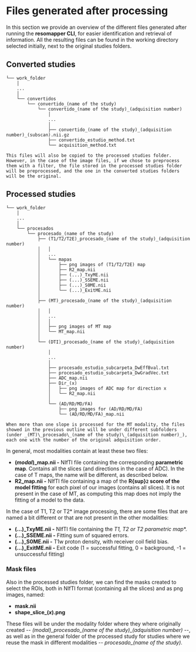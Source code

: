 # Files generated after processing

In this section we provide an overview of the different files generated after running the **resomapper CLI**, for easier identification and retrieval of information. All the resulting files can be found in the working directory selected initially, next to the original studies folders.

## Converted studies

```
└── work_folder
    │
    ...
    │
    └── convertidos
        └── convertido_(name of the study)
            └── convertido_(name of the study)_(adquisition number)
                │
                ...
                │
                ├── convertido_(name of the study)_(adquisition number)_(subscan).nii.gz 
                ├── convertido_estudio_method.txt
                └── acquisition_method.txt
```

```{note}
This files will also be copied to the processed studies folder. However, in the case of the image files, if we chose to preprocess them with a filter, the file stored in the processed studies folder will be preprocessed, and the one in the converted studies folders will be the original.
```

## Processed studies

```
└── work_folder 
    │
    ...
    │
    └── procesados
        └── procesado_(name of the study)
            ├── (T1/T2/T2E)_procesado_(name of the study)_(adquisition number) 
            │   │
            │   ...
            │   └── mapas
            │       ├── png images of (T1/T2/T2E) map
            │       ├── R2_map.nii
            │       ├── (...)_TxyME.nii 
            │       ├── (...)_SSEME.nii 
            │       ├── (...)_S0ME.nii
            │       └── (...)_ExitME.nii
            │
            ├── (MT)_procesado_(name of the study)_(adquisition number)
            │   │
            │   ... 
            │   │
            │   ├── png images of MT map
            │   └── MT_map.nii
            │
            └── (DTI)_procesado_(name of the study)_(adquisition number)
                │
                ...
                │
                ├── procesado_estudio_subcarpeta_DwEffBval.txt
                ├── procesado_estudio_subcarpeta_DwGradVec.txt
                ├── ADC_map.nii
                ├── Dir_(x)
                │   ├── png images of ADC map for direction x
                │   └── R2_map.nii
                │
                └── (AD/RD/MD/FA)
                    ├── png images for (AD/RD/MD/FA)
                    └── (AD/RD/MD/FA)_map.nii
```
```{note}
When more than one slope is processed for the MT modality, the files showed in the previous outline will be under different subfolders (under _(MT)\_procesado\_(name of the study)\_(adquisition number)_), each one with the number of the original adquisition order.
```

In general, most modalities contain at least these two files:

* **(*modal*)_map.nii -** NIfTI file containing the corresponding **parametric map**. Contains all the slices (and directions in the case of ADC). In the case of T maps, the name will be different, as described below.
* **R2_map.nii -** NIfTI file containing a map of the **R{sup}`2` score of the model fitting** for each pixel of our images (contains all slices). It is not present in the case of MT, as computing this map does not imply the fitting of a model to the data.


In the case of T1, T2 or T2* image processing, there are some files that are named a bit different or that are not present in the other modalities:

* **(...)_TxyME.nii -** NIfTI file containing the **T1, T2 or T2* parametric map**.
* **(...)_SSEME.nii -** Fitting sum of squared errors.
* **(...)_S0ME.nii -** T1w proton density, with receiver coil field bias.
* **(...)_ExitME.nii -** Exit code (1 = successful fitting, 0 = background, -1 = 
unsuccessful fitting)


### Mask files

Also in the processed studies folder, we can find the masks created to select the ROIs, both in NIfTI format (containing all the slices) and as png images, named:

* **mask.nii**
* **shape_slice_(_x_).png**

These files will be under the modality folder where they where originally created -- _(modal)\_procesado\_(name of the study)\_(adquisition number)_ --, as well as in the general folder of the processed study for studies where we reuse the mask in different modalities -- _procesado\_(name of the study)_.